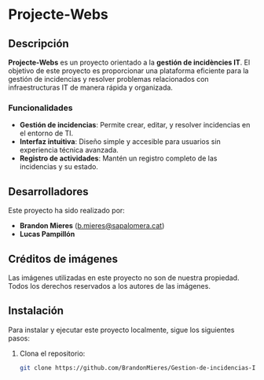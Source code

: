 # Projecte-Webs

## Descripción
**Projecte-Webs** es un proyecto orientado a la **gestión de incidències IT**. El objetivo de este proyecto es proporcionar una plataforma eficiente para la gestión de incidencias y resolver problemas relacionados con infraestructuras IT de manera rápida y organizada.

### Funcionalidades
- **Gestión de incidencias**: Permite crear, editar, y resolver incidencias en el entorno de TI.
- **Interfaz intuitiva**: Diseño simple y accesible para usuarios sin experiencia técnica avanzada.
- **Registro de actividades**: Mantén un registro completo de las incidencias y su estado.
  
## Desarrolladores
Este proyecto ha sido realizado por:

- **Brandon Mieres** ([b.mieres@sapalomera.cat](mailto:b.mieres@sapalomera.cat))
- **Lucas Pampillón**

## Créditos de imágenes
Las imágenes utilizadas en este proyecto no son de nuestra propiedad. Todos los derechos reservados a los autores de las imágenes.

## Instalación
Para instalar y ejecutar este proyecto localmente, sigue los siguientes pasos:

1. Clona el repositorio:
   ```bash
   git clone https://github.com/BrandonMieres/Gestion-de-incidencias-IT.git
